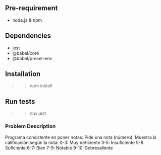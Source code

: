 ## Pre-requirement

- node.js & npm

## Dependencies

- jest
- @babel/core
- @babel/preset-env

## Installation

>> npm install


## Run tests

>> npx jest

### Problem Description
Programa consistente en poner notas:
Pide una nota (número). Muestra la calificación según la nota:
0-3: Muy deficiente
3-5: Insuficiente
5-6: Suficiente
6-7: Bien
7-9: Notable
9-10: Sobresaliente

